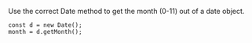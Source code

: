 Use the correct Date method to get the month (0-11) out of a date object.

    const d = new Date();
    month = d.getMonth();
